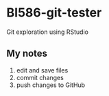 # BI586-git-tester
Git exploration using RStudio

## My notes

1. edit and save files
2. commit changes
3. push changes to GitHub